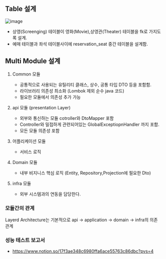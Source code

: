 ## Table 설계 

![image](https://github.com/user-attachments/assets/22390f06-4a41-4706-8445-eab4e9846baf)

- 상영(Screenging) 테이블이 영화(Movie),상영관(Theater) 테이블을 fk로 가지도록 설계.
- 예매 테이블과 좌석 테이블사이에 reservation_seat 중간 테이블을 설계함.

## Multi Module 설계 

1. Common 모듈
   - 공통적으로 사용되는 유틸리티 클래스, 상수, 공통 타입 DTO 등을 포함함.
   - 라이브러리 의존성 최소화 (Lombok 제외 순수 java 코드)
   - 필요한 모듈에서 의존성 추가 가능
  
2. api 모듈 (presentation Layer)
   - 외부와 통신하는 모듈 cotroller와 DtoMapper 포함
   - Controller와 밀접하게 관련되어있는 GlobalExceptiopnHandler 까지 포함.
   - 모든 모듈 의존성 포함 

3. 어플리케이션 모듈
   - 서비스 로직

4. Domain 모듈
   - 내부 비지니스 핵심 로직 (Entity, Repository,Projection에 필요한 Dto)

5. infra 모듈
   - 외부 시스템과의 연동을 담당한다.


### 모듈간의 관계 
Layerd Architecture는 기본적으로  api -> application -> domain -> infra의 의존 관계


### 성능 테스트 보고서 
- https://www.notion.so/17f3ae348c6980ffa6ace55763c86dbc?pvs=4


